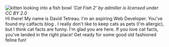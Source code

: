 ![kitten looking into a fish bowl](https://live.staticflickr.com/3313/3481540500_c846c62863_b.jpg)
*'Cat Fish 2' by admiller is licensed under CC BY 2.0*
<br>
Hi there! My name is David Tetreau. I'm an aspiring Web Developer. You've found my catfacts blog . I really don't like to keep cats as pets (I'm allergic), but I think cat facts are funny. I'm glad you are here. If you love cat facts, you've landed in the right place! Get ready for some good old fashioned feline fun!

